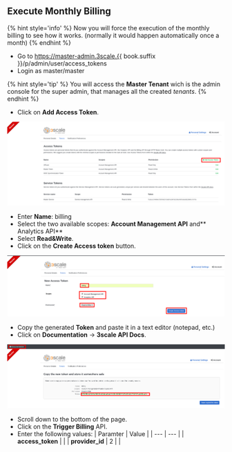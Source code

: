 ## Execute Monthly Billing

{% hint style='info' %}
Now you will force the execution of the monthly billing to see how it works. (normally it would happen automatically once a month)
{% endhint %}

* Go to https://master-admin.3scale.{{ book.suffix }}/p/admin/user/access_tokens
* Login as master/master

{% hint style='tip' %}
You will access the **Master Tenant** wich is the admin console for the super admin, that manages all the created _tenants_.
{% endhint %}

* Click on **Add Access Token**.

![](../assets/Selection_404.png)

* Enter **Name**: billing
* Select the two available scopes: **Account Management API** and** Analytics API**
* Select **Read&Write**.
* Click on the **Create Access token** button.

![](../assets/Selection_405.png)

* Copy the generated **Token** and paste it in a text editor (notepad, etc.)
* Click on **Documentation** -> **3scale API Docs**.

![](../assets/Selection_406.png)

* Scroll down to the bottom of the page.
* Click on the **Trigger Billing** API.
* Enter the following values:
| Paramter | Value |
| --- | --- |
| **access_token** | <paste token here> |
| **provider_id** | 2 |
| 
